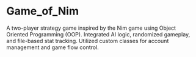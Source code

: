 # Game_of_Nim
A two-player strategy game inspired by the Nim game using Object Oriented Programming (OOP). Integrated AI logic, randomized gameplay, and file-based stat tracking. Utilized custom classes for account management and game flow control.

